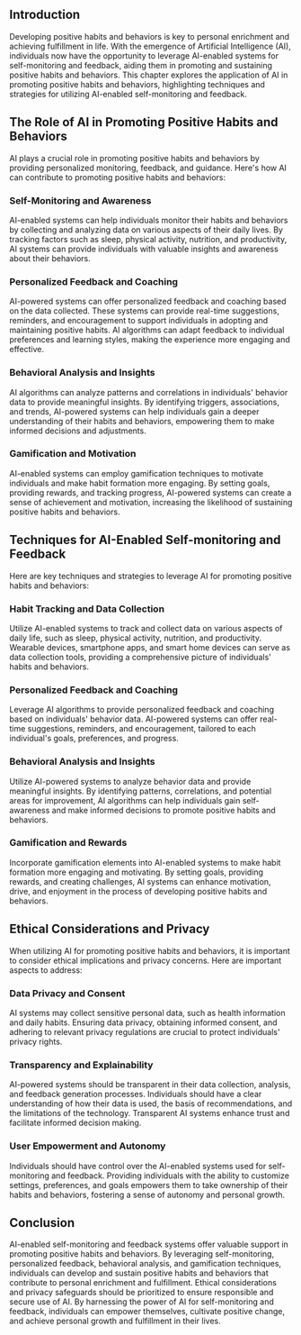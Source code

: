 

## Introduction

Developing positive habits and behaviors is key to personal enrichment and achieving fulfillment in life. With the emergence of Artificial Intelligence (AI), individuals now have the opportunity to leverage AI-enabled systems for self-monitoring and feedback, aiding them in promoting and sustaining positive habits and behaviors. This chapter explores the application of AI in promoting positive habits and behaviors, highlighting techniques and strategies for utilizing AI-enabled self-monitoring and feedback.

## The Role of AI in Promoting Positive Habits and Behaviors

AI plays a crucial role in promoting positive habits and behaviors by providing personalized monitoring, feedback, and guidance. Here's how AI can contribute to promoting positive habits and behaviors:

### Self-Monitoring and Awareness

AI-enabled systems can help individuals monitor their habits and behaviors by collecting and analyzing data on various aspects of their daily lives. By tracking factors such as sleep, physical activity, nutrition, and productivity, AI systems can provide individuals with valuable insights and awareness about their behaviors.

### Personalized Feedback and Coaching

AI-powered systems can offer personalized feedback and coaching based on the data collected. These systems can provide real-time suggestions, reminders, and encouragement to support individuals in adopting and maintaining positive habits. AI algorithms can adapt feedback to individual preferences and learning styles, making the experience more engaging and effective.

### Behavioral Analysis and Insights

AI algorithms can analyze patterns and correlations in individuals' behavior data to provide meaningful insights. By identifying triggers, associations, and trends, AI-powered systems can help individuals gain a deeper understanding of their habits and behaviors, empowering them to make informed decisions and adjustments.

### Gamification and Motivation

AI-enabled systems can employ gamification techniques to motivate individuals and make habit formation more engaging. By setting goals, providing rewards, and tracking progress, AI-powered systems can create a sense of achievement and motivation, increasing the likelihood of sustaining positive habits and behaviors.

## Techniques for AI-Enabled Self-monitoring and Feedback

Here are key techniques and strategies to leverage AI for promoting positive habits and behaviors:

### Habit Tracking and Data Collection

Utilize AI-enabled systems to track and collect data on various aspects of daily life, such as sleep, physical activity, nutrition, and productivity. Wearable devices, smartphone apps, and smart home devices can serve as data collection tools, providing a comprehensive picture of individuals' habits and behaviors.

### Personalized Feedback and Coaching

Leverage AI algorithms to provide personalized feedback and coaching based on individuals' behavior data. AI-powered systems can offer real-time suggestions, reminders, and encouragement, tailored to each individual's goals, preferences, and progress.

### Behavioral Analysis and Insights

Utilize AI-powered systems to analyze behavior data and provide meaningful insights. By identifying patterns, correlations, and potential areas for improvement, AI algorithms can help individuals gain self-awareness and make informed decisions to promote positive habits and behaviors.

### Gamification and Rewards

Incorporate gamification elements into AI-enabled systems to make habit formation more engaging and motivating. By setting goals, providing rewards, and creating challenges, AI systems can enhance motivation, drive, and enjoyment in the process of developing positive habits and behaviors.

## Ethical Considerations and Privacy

When utilizing AI for promoting positive habits and behaviors, it is important to consider ethical implications and privacy concerns. Here are important aspects to address:

### Data Privacy and Consent

AI systems may collect sensitive personal data, such as health information and daily habits. Ensuring data privacy, obtaining informed consent, and adhering to relevant privacy regulations are crucial to protect individuals' privacy rights.

### Transparency and Explainability

AI-powered systems should be transparent in their data collection, analysis, and feedback generation processes. Individuals should have a clear understanding of how their data is used, the basis of recommendations, and the limitations of the technology. Transparent AI systems enhance trust and facilitate informed decision making.

### User Empowerment and Autonomy

Individuals should have control over the AI-enabled systems used for self-monitoring and feedback. Providing individuals with the ability to customize settings, preferences, and goals empowers them to take ownership of their habits and behaviors, fostering a sense of autonomy and personal growth.

## Conclusion

AI-enabled self-monitoring and feedback systems offer valuable support in promoting positive habits and behaviors. By leveraging self-monitoring, personalized feedback, behavioral analysis, and gamification techniques, individuals can develop and sustain positive habits and behaviors that contribute to personal enrichment and fulfillment. Ethical considerations and privacy safeguards should be prioritized to ensure responsible and secure use of AI. By harnessing the power of AI for self-monitoring and feedback, individuals can empower themselves, cultivate positive change, and achieve personal growth and fulfillment in their lives.
